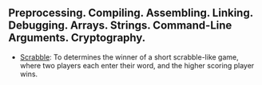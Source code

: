 ## Preprocessing. Compiling. Assembling. Linking. Debugging. Arrays. Strings. Command-Line Arguments. Cryptography.


* [Scrabble](https://github.com/nafscode/cs50/blob/main/Week2/scrabble.c): To determines the winner of a short scrabble-like game, where two players each enter their word, and the higher scoring player wins.
